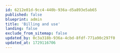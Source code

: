 ```yaml
---
id: 6212e01d-9cc4-440b-936a-d5a893e5ab65
published: false
blueprint: admin
title: 'Billing and use'
landing: false
exclude_from_sitemap: false
updated_by: 0c3a318b-936a-4cbd-8fdf-771a90c297f0
updated_at: 1729116706
---
```


